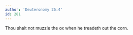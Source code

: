 ```yaml
---
author: 'Deuteronomy 25:4'
id: 281
---
```


Thou shalt not muzzle the ox when he treadeth out the corn.